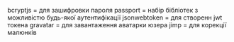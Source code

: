 bcryptjs = для зашифровки пароля
passport = набір бібліотек з можливістю будь-якої аутентифікації
jsonwebtoken = для створенн jwt токена
gravatar = для завантаження аватарки юзера
jimp = для корекції малюнків
